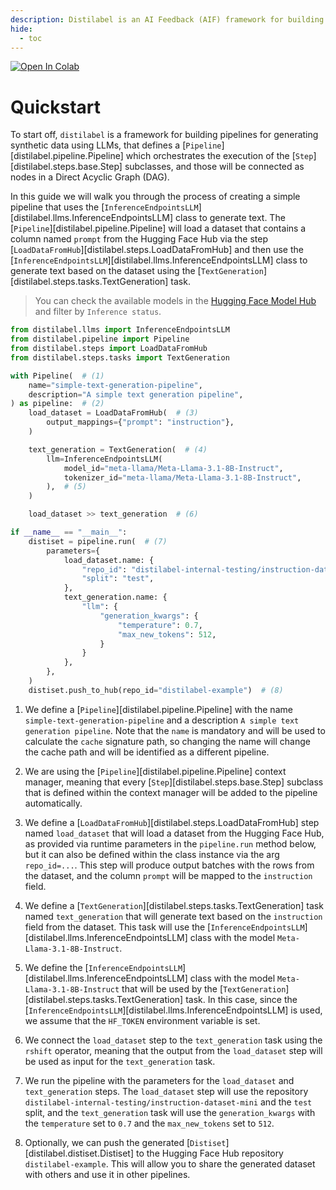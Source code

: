```yaml
---
description: Distilabel is an AI Feedback (AIF) framework for building datasets with and for LLMs.
hide:
  - toc
---
```


<a target="_blank" href="https://colab.research.google.com/drive/1DJFDZtOfnNYg7ZfmZPfICm750tuJLR9l">
  <img src="https://colab.research.google.com/assets/colab-badge.svg" alt="Open In Colab"/>
</a>

# Quickstart

To start off, `distilabel` is a framework for building pipelines for generating synthetic data using LLMs, that defines a [`Pipeline`][distilabel.pipeline.Pipeline] which orchestrates the execution of the [`Step`][distilabel.steps.base.Step] subclasses, and those will be connected as nodes in a Direct Acyclic Graph (DAG).

In this guide we will walk you through the process of creating a simple pipeline that uses the [`InferenceEndpointsLLM`][distilabel.llms.InferenceEndpointsLLM] class to generate text. The [`Pipeline`][distilabel.pipeline.Pipeline] will load a dataset that contains a column named `prompt` from the Hugging Face Hub via the step [`LoadDataFromHub`][distilabel.steps.LoadDataFromHub] and then use the [`InferenceEndpointsLLM`][distilabel.llms.InferenceEndpointsLLM] class to generate text based on the dataset using the [`TextGeneration`][distilabel.steps.tasks.TextGeneration] task.

> You can check the available models in the [Hugging Face Model Hub](https://huggingface.co/models?pipeline_tag=text-generation&sort=trending) and filter by `Inference status`.

```python
from distilabel.llms import InferenceEndpointsLLM
from distilabel.pipeline import Pipeline
from distilabel.steps import LoadDataFromHub
from distilabel.steps.tasks import TextGeneration

with Pipeline(  # (1)
    name="simple-text-generation-pipeline",
    description="A simple text generation pipeline",
) as pipeline:  # (2)
    load_dataset = LoadDataFromHub(  # (3)
        output_mappings={"prompt": "instruction"},
    )

    text_generation = TextGeneration(  # (4)
        llm=InferenceEndpointsLLM(
            model_id="meta-llama/Meta-Llama-3.1-8B-Instruct",
            tokenizer_id="meta-llama/Meta-Llama-3.1-8B-Instruct",
        ),  # (5)
    )

    load_dataset >> text_generation  # (6)

if __name__ == "__main__":
    distiset = pipeline.run(  # (7)
        parameters={
            load_dataset.name: {
                "repo_id": "distilabel-internal-testing/instruction-dataset-mini",
                "split": "test",
            },
            text_generation.name: {
                "llm": {
                    "generation_kwargs": {
                        "temperature": 0.7,
                        "max_new_tokens": 512,
                    }
                }
            },
        },
    )
    distiset.push_to_hub(repo_id="distilabel-example")  # (8)
```

1. We define a [`Pipeline`][distilabel.pipeline.Pipeline] with the name `simple-text-generation-pipeline` and a description `A simple text generation pipeline`. Note that the `name` is mandatory and will be used to calculate the `cache` signature path, so changing the name will change the cache path and will be identified as a different pipeline.

2. We are using the [`Pipeline`][distilabel.pipeline.Pipeline] context manager, meaning that every [`Step`][distilabel.steps.base.Step] subclass that is defined within the context manager will be added to the pipeline automatically.

3. We define a [`LoadDataFromHub`][distilabel.steps.LoadDataFromHub] step named `load_dataset` that will load a dataset from the Hugging Face Hub, as provided via runtime parameters in the `pipeline.run` method below, but it can also be defined within the class instance via the arg `repo_id=...`. This step will produce output batches with the rows from the dataset, and the column `prompt` will be mapped to the `instruction` field.

4. We define a [`TextGeneration`][distilabel.steps.tasks.TextGeneration] task named `text_generation` that will generate text based on the `instruction` field from the dataset. This task will use the [`InferenceEndpointsLLM`][distilabel.llms.InferenceEndpointsLLM] class with the model `Meta-Llama-3.1-8B-Instruct`.

5. We define the [`InferenceEndpointsLLM`][distilabel.llms.InferenceEndpointsLLM] class with the model `Meta-Llama-3.1-8B-Instruct` that will be used by the [`TextGeneration`][distilabel.steps.tasks.TextGeneration] task. In this case, since the [`InferenceEndpointsLLM`][distilabel.llms.InferenceEndpointsLLM] is used, we assume that the `HF_TOKEN` environment variable is set.

6. We connect the `load_dataset` step to the `text_generation` task using the `rshift` operator, meaning that the output from the `load_dataset` step will be used as input for the `text_generation` task.

7. We run the pipeline with the parameters for the `load_dataset` and `text_generation` steps. The `load_dataset` step will use the repository `distilabel-internal-testing/instruction-dataset-mini` and the `test` split, and the `text_generation` task will use the `generation_kwargs` with the `temperature` set to `0.7` and the `max_new_tokens` set to `512`.

8. Optionally, we can push the generated [`Distiset`][distilabel.distiset.Distiset] to the Hugging Face Hub repository `distilabel-example`. This will allow you to share the generated dataset with others and use it in other pipelines.